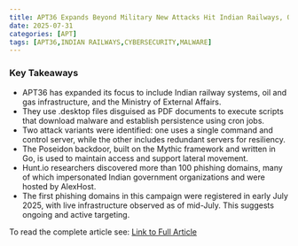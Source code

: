 ```yaml
---
title: APT36 Expands Beyond Military New Attacks Hit Indian Railways, Oil & Government Systems
date: 2025-07-31
categories: [APT]
tags: [APT36,INDIAN RAILWAYS,CYBERSECURITY,MALWARE]
---
```


### Key Takeaways

- APT36 has expanded its focus to include Indian railway systems, oil and gas infrastructure, and the Ministry of External Affairs.
- They use .desktop files disguised as PDF documents to execute scripts that download malware and establish persistence using cron jobs.
- Two attack variants were identified: one uses a single command and control server, while the other includes redundant servers for resiliency.
- The Poseidon backdoor, built on the Mythic framework and written in Go, is used to maintain access and support lateral movement.
- Hunt.io researchers discovered more than 100 phishing domains, many of which impersonated Indian government organizations and were hosted by AlexHost.
- The first phishing domains in this campaign were registered in early July 2025, with live infrastructure observed as of mid-July. This suggests ongoing and active targeting.

To read the complete article see: [Link to Full Article](https://hunt.io/blog/apt36-india-infrastructure-attacks) 
